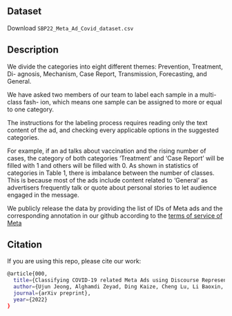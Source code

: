 ## Dataset

Download <code>SBP22_Meta_Ad_Covid_dataset.csv</code>

## Description
We divide the categories into eight different themes: Prevention, Treatment, Di-
agnosis, Mechanism, Case Report, Transmission, Forecasting, and General.

We have asked two members of our team to label each sample in a multi-class fash-
ion, which means one sample can be assigned to more or equal to one category.

The instructions for the labeling process requires reading only the text content
of the ad, and checking every applicable options in the suggested categories.

For example, if an ad talks about vaccination and the rising number of cases,
the category of both categories ‘Treatment’ and ‘Case Report’ will be filled with 1
and others will be filled with 0. As shown in statistics of categories in Table 1,
there is imbalance between the number of classes. This is because most of the ads include
content related to ‘General’ as advertisers frequently talk or quote about personal stories
to let audience engaged in the message.

We publicly release the data by providing the list of IDs of Meta ads and the corresponding
annotation in our github according to the [terms of service of Meta](https://developers.facebook.com/terms/)

## Citation
If you are using this repo, please cite our work:
```bash
@article{000,
  title={Classifying COVID-19 related Meta Ads using Discourse Representation through Hypergraph},
  author={Ujun Jeong, Alghamdi Zeyad, Ding Kaize, Cheng Lu, Li Baoxin, Huan Liu},
  journal={arXiv preprint},
  year={2022}
}
```
